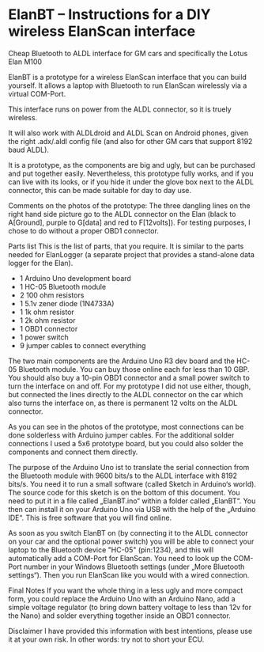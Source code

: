# ElanBT – Instructions for a DIY wireless ElanScan interface
Cheap Bluetooth to ALDL interface for GM cars and specifically the Lotus Elan M100

ElanBT is a prototype for a wireless ElanScan interface that you can build yourself. 
It allows a laptop with Bluetooth to run ElanScan wirelessly via a virtual COM-Port.

This interface runs on power from the ALDL connector, so it is truely wireless.

It will also work with ALDLdroid and ALDL Scan on Android phones, given the right .adx/.aldl config file (and also for other GM cars that support 8192 baud ALDL).

It is a prototype, as the components are big and ugly, but can be purchased and put together easily. Nevertheless, this prototype fully works, and if you can live with its looks, or if you hide it under the glove box next to the ALDL connector, this can be made suitable for day to day use.

Comments on the photos of the prototype:
The three dangling lines on the right hand side picture go to the ALDL connector on the Elan (black to A[Ground], purple to G[data] and red to F[12volts]). 
For testing purposes, I chose to do without a proper OBD1 connector.

Parts list
This is the list of parts, that you require. It is similar to the parts needed for ElanLogger (a separate project that provides a stand-alone data logger for the Elan).

- 1 	Arduino Uno development board
- 1 	HC-05 Bluetooth module
- 2 	100 ohm resistors
- 1 	5.1v zener diode (1N4733A)
- 1 	1k ohm resistor
- 1 	2k ohm resistor
- 1	OBD1 connector
- 1	power switch
- 9	jumper cables to connect everything

The two main components are the Arduino Uno R3 dev board and the HC-05 Bluetooth module. You can buy those online each for less than 10 GBP. You should also buy a 10-pin OBD1 connector and a small power switch to turn the interface on and off. For my prototype I  did not use either, though, but connected the lines directly to the ALDL connector on the car which also turns the interface on, as there is permanent 12 volts on the ALDL connector.

As you can see in the photos of the prototype, most connections can be done solderless with Arduino jumper cables. For the additional solder connections I used a 5x6 prototype board, but you could also solder the components and connect them directly.

The purpose of the Arduino Uno ist to translate the serial connection from the Bluetooth module with 9600 bits/s to the ALDL interface with 8192 bits/s. You need it to run a small software (called Sketch in Arduino‘s world). The source code for this sketch is on the bottom of this document. You need to put it in a file called „ElanBT.ino“ within a folder called „ElanBT“. You then can install it on your Arduino Uno via USB with the help of the „Arduino IDE“. This is free software that you will find online.

As soon as you switch ElanBT on (by connecting it to the ALDL connector on your car and the optional power switch) you will be able to connect your laptop to the Bluetooth device "HC-05" (pin:1234), and this will automatically add a COM-Port for ElanScan. You need to look up the COM-Port number in your Windows Bluetooth settings (under „More Bluetooth settings“).
Then you run ElanScan like you would with a wired connection.

Final Notes
If you want the whole thing in a less ugly and more compact form, you could replace the Arduino Uno with an Arduino Nano, add a simple voltage regulator (to bring down battery voltage to less than 12v for the Nano) and solder everything together inside an OBD1 connector.

Disclaimer
I have provided this information with best intentions, please use it at your own risk. In other words: try not to short your ECU. 

